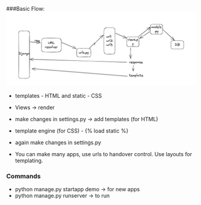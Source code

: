 ###Basic Flow:
![alt text](image-1.png)


* templates - HTML and static - CSS
* Views -> render
* make changes in settings.py -> add templates (for HTML)
* template engine (for CSS) - {% load static %}
* again make changes in settings.py

* You can make many apps, use urls to handover control. Use layouts for templating.



### Commands
* python manage.py startapp demo -> for new apps
* python manage.py runserver -> to run 



